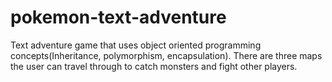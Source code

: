 # pokemon-text-adventure

Text adventure game that uses object oriented programming concepts(Inheritance, polymorphism, encapsulation).
There are three maps the user can travel through to catch monsters and fight other players.



